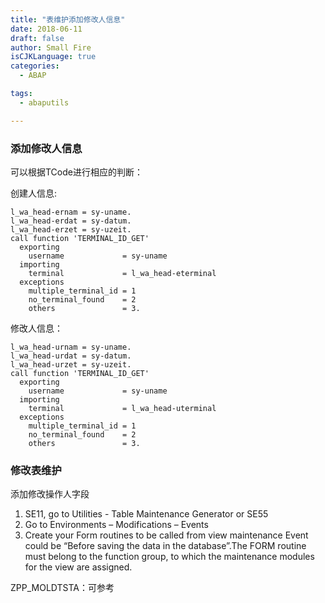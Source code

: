 ```yaml
---
title: "表维护添加修改人信息"
date: 2018-06-11
draft: false
author: Small Fire
isCJKLanguage: true
categories: 
  - ABAP

tags: 
  - abaputils

---
```


### 添加修改人信息 ###
可以根据TCode进行相应的判断：

创建人信息:
```JS
l_wa_head-ernam = sy-uname.
l_wa_head-erdat = sy-datum.
l_wa_head-erzet = sy-uzeit.
call function 'TERMINAL_ID_GET'
  exporting
    username             = sy-uname
  importing
    terminal             = l_wa_head-eterminal
  exceptions
    multiple_terminal_id = 1
    no_terminal_found    = 2
    others               = 3. 
```
修改人信息：
```JS
l_wa_head-urnam = sy-uname.
l_wa_head-urdat = sy-datum.
l_wa_head-urzet = sy-uzeit.
call function 'TERMINAL_ID_GET'
  exporting
    username             = sy-uname
  importing
    terminal             = l_wa_head-uterminal
  exceptions
    multiple_terminal_id = 1
    no_terminal_found    = 2
    others               = 3.
```

### 修改表维护 ###
添加修改操作人字段

1. SE11, go to Utilities - Table Maintenance Generator or SE55
2. Go to Environments – Modifications – Events
3. Create your Form routines to be called from view maintenance Event could be “Before saving the data in the database”.The FORM routine must belong to the function group, to which the maintenance modules for the view are assigned. 

ZPP_MOLDTSTA：可参考

